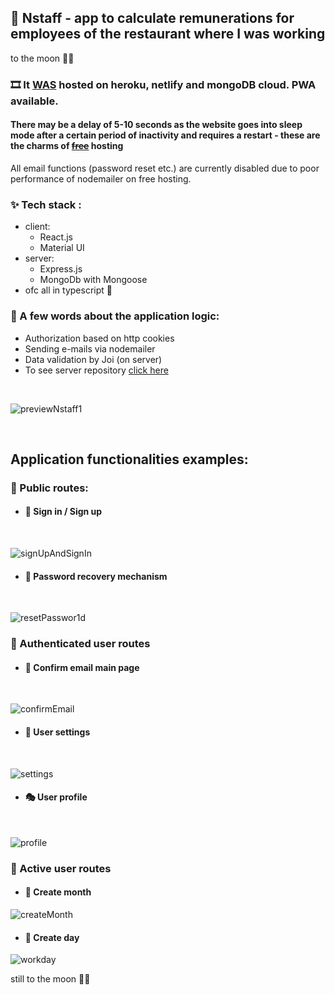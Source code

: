 ## 📱 Nstaff - app to calculate remunerations for employees of the restaurant where I was working

to the moon 🚀🚀

### 🎞️ It [WAS](https://www.youtube.com/watch?v=ciF7WZXmpjU&list=UUsBjURrPoezykLs9EqgamOA_) hosted on heroku, netlify and mongoDB cloud. PWA available. <!-- [See the deployed version here.](https://nstaff.netlify.app/) -->
#### There may be a delay of 5-10 seconds as the website goes into sleep mode after a certain period of inactivity and requires a restart - these are the charms of [~~free~~](https://www.youtube.com/watch?v=ciF7WZXmpjU&list=UUsBjURrPoezykLs9EqgamOA_) hosting

All email functions (password reset etc.) are currently disabled due to poor performance of nodemailer on free hosting.

### ✨ Tech stack :

- client:
  - React.js
  - Material UI
- server:
  - Express.js
  - MongoDb with Mongoose
- ofc all in typescript 💖

### 📖 A few words about the application logic:

- Authorization based on http cookies
- Sending e-mails via nodemailer
- Data validation by Joi (on server)
- To see server repository [click here](https://github.com/DevKica/nstaff-server)

<br/>

![previewNstaff1](https://user-images.githubusercontent.com/89777457/150654600-fa9bc9c9-533e-4e6c-8790-1cb664747ae8.png)

<br/>

## Application functionalities examples:

### 🚗 Public routes:

- #### 🔐 Sign in / Sign up

<br/>

![signUpAndSignIn](https://user-images.githubusercontent.com/89777457/150654323-3327d86e-0131-4073-9cef-4e154c9e5309.png)

- #### 🏦 Password recovery mechanism

<br/>

![resetPasswor1d](https://user-images.githubusercontent.com/89777457/150654691-59797d78-fe66-43ce-9391-b3da3a0a8236.png)

### 🚕 Authenticated user routes

- #### 📧 Confirm email main page

<br/>

![confirmEmail](https://user-images.githubusercontent.com/89777457/150658226-00d6095d-b869-4847-942d-3ac884d0c336.png)

- #### 🏪 User settings

<br/>

![settings](https://user-images.githubusercontent.com/89777457/150658175-2014516b-51ce-4bab-8a96-450d315e424f.png)

- #### 🎭 User profile

<br/>

![profile](https://user-images.githubusercontent.com/89777457/150658227-4bc87df3-543b-41a3-af3c-3d3aa4f372ef.png)

### 🚓 Active user routes

- #### 📅 Create month

![createMonth](https://user-images.githubusercontent.com/89777457/150658224-1f2c2892-ba09-4500-b2a1-86c37aed50f3.png)

- #### 🍻 Create day

![workday](https://user-images.githubusercontent.com/89777457/150658609-c26a2ef7-12a7-47cf-90bb-658df1bfd46e.png)

still to the moon 🚀🚀
